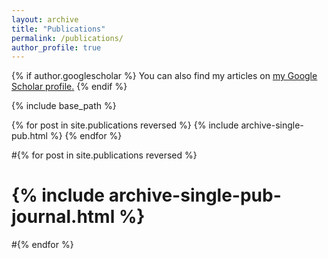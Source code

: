 ```yaml
---
layout: archive
title: "Publications"
permalink: /publications/
author_profile: true
---
```


{% if author.googlescholar %}
  You can also find my articles on <u><a href="{{author.googlescholar}}">my Google Scholar profile</a>.</u>
{% endif %}

{% include base_path %}

{% for post in site.publications reversed %}
  {% include archive-single-pub.html %}
{% endfor %}

#{% for post in site.publications reversed %}
#  {% include archive-single-pub-journal.html %}
#{% endfor %}
